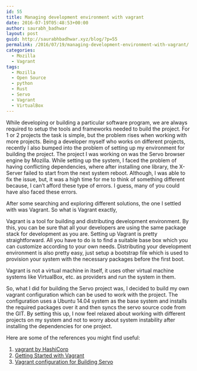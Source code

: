 ```yaml
---
id: 55
title: Managing development environment with vagrant
date: 2016-07-19T05:48:53+00:00
author: saurabh_badhwar
layout: post
guid: http://saurabhbadhwar.xyz/blog/?p=55
permalink: /2016/07/19/managing-development-environment-with-vagrant/
categories:
  - Mozilla
  - Vagrant
tags:
  - Mozilla
  - Open Source
  - python
  - Rust
  - Servo
  - Vagrant
  - VirtualBox
---
```

While developing or building a particular software program, we are always required to setup the tools and frameworks needed to build the project. For 1 or 2 projects the task is simple, but the problem rises when working with more projects. Being a developer myself who works on different projects, recently I also bumped into the problem of setting up my environment for building the project. The project I was working on was the Servo browser engine by Mozilla. While setting up the system, I faced the problem of having conflicting dependencies, where after installing one library, the X-Server failed to start from the next system reboot. Although, I was able to fix the issue, but, it was a high time for me to think of something different because, I can&#8217;t afford these type of errors. I guess, many of you could have also faced these errors.

After some searching and exploring different solutions, the one I settled with was Vagrant. So what is Vagrant exactly,

Vagrant is a tool for building and distributing development environment. By this, you can be sure that all your developers are using the same package stack for development as you are. Setting up Vagrant is pretty straightforward. All you have to do is to find a suitable base box which you can customize according to your own needs. Distributing your development environment is also pretty easy, just setup a bootstrap file which is used to provision your system with the necessary packages before the first boot.

Vagrant is not a virtual machine in itself, it uses other virtual machine systems like VirtualBox, etc. as providers and run the system in them.

So, what I did for building the Servo project was, I decided to build my own vagrant configuration which can be used to work with the project. The configuration uses a Ubuntu 14.04 system as the base system and installs the required packages over it and then syncs the servo source code from the GIT. By setting this up, I now feel relaxed about working with different projects on my system and not to worry about system instability after installing the dependencies for one project.

Here are some of the references you might find useful:

  1. <a href="http://www.vagrantup.com" target="_blank">vagrant by HashiCorp</a>
  2. <a href="https://www.vagrantup.com/docs/getting-started/" target="_blank">Getting Started with Vagrant</a>
  3. <a href="https://github.com/h4xr/servo-build" target="_blank">Vagrant configuration for Building Servo</a>
